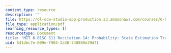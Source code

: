 ```yaml
---
content_type: resource
description: ''
file: https://ol-ocw-studio-app-production.s3.amazonaws.com/courses/6-01sc-introduction-to-electrical-engineering-and-computer-science-i-spring-2011/541dbc7e009ef9042a30740880e29d71_MIT6_01SC_rec14_300k.pdf
file_type: application/pdf
learning_resource_types: []
resourcetype: Document
title: 'MIT 6.01SC S11 Recitation 14: Probability: State Estimation Transcript'
uid: 541dbc7e-009e-f904-2a30-740880e29d71
---
```

